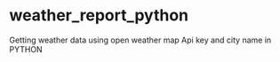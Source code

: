 # weather_report_python

Getting weather data using open weather map Api key and city name in PYTHON
